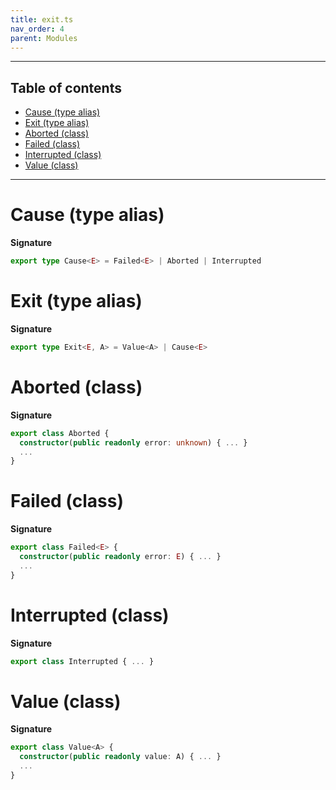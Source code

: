 ```yaml
---
title: exit.ts
nav_order: 4
parent: Modules
---
```


---

<h2 class="text-delta">Table of contents</h2>

- [Cause (type alias)](#cause-type-alias)
- [Exit (type alias)](#exit-type-alias)
- [Aborted (class)](#aborted-class)
- [Failed (class)](#failed-class)
- [Interrupted (class)](#interrupted-class)
- [Value (class)](#value-class)

---

# Cause (type alias)

**Signature**

```ts
export type Cause<E> = Failed<E> | Aborted | Interrupted
```

# Exit (type alias)

**Signature**

```ts
export type Exit<E, A> = Value<A> | Cause<E>
```

# Aborted (class)

**Signature**

```ts
export class Aborted {
  constructor(public readonly error: unknown) { ... }
  ...
}
```

# Failed (class)

**Signature**

```ts
export class Failed<E> {
  constructor(public readonly error: E) { ... }
  ...
}
```

# Interrupted (class)

**Signature**

```ts
export class Interrupted { ... }
```

# Value (class)

**Signature**

```ts
export class Value<A> {
  constructor(public readonly value: A) { ... }
  ...
}
```
